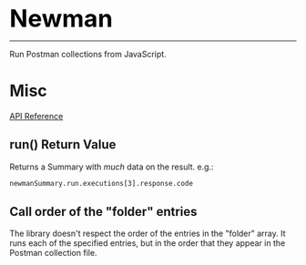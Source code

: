 **<span style="font-size:3em;color:black">Newman</span>**
***

Run Postman collections from JavaScript.

# Misc

[API Reference](https://github.com/postmanlabs/newman#api-reference)

## run() Return Value

Returns a Summary with *much* data on the result.  e.g.:
```bash
newmanSummary.run.executions[3].response.code
```

## Call order of the "folder" entries

The library doesn't respect the order of the entries in the "folder" array. It runs each of the specified entries, but in the order that they appear in the Postman collection file.
